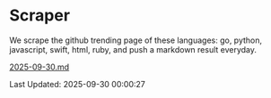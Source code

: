 # Scraper

We scrape the github trending page of these languages: go, python, javascript, swift, html, ruby, and push a markdown result everyday.

[2025-09-30.md](https://github.com/henson/Scraper/blob/master/2025-09-30.md)

Last Updated: 2025-09-30 00:00:27